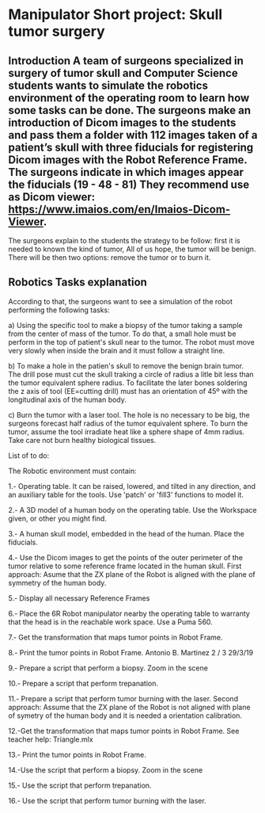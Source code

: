 # Manipulator Short project: Skull tumor surgery
## Introduction A team of surgeons specialized in surgery of tumor skull and Computer Science students wants to simulate the robotics environment of the operating room to learn how some tasks can be done. The surgeons make an introduction of Dicom images to the students and pass them a folder with 112 images taken of a patient’s skull with three fiducials for registering Dicom images with the Robot Reference Frame. The surgeons indicate in which images appear the fiducials (19 - 48 - 81) They recommend use as Dicom viewer: https://www.imaios.com/en/Imaios-Dicom-Viewer.
The surgeons explain to the students the strategy to be follow: first it is needed to known the kind of tumor, All of us hope, the tumor will be benign. There will be then two options: remove the tumor or to burn it.

## Robotics Tasks explanation

According to that, the surgeons want to see a simulation of the robot performing the following tasks:

a) Using the specific tool to make a biopsy of the tumor taking a sample from the center of mass of
the tumor. To do that, a small hole must be perform in the top of patient's skull near to the tumor.
The robot must move very slowly when inside the brain and it must follow a straight line.

b) To make a hole in the patien's skull to remove the benign brain tumor. The drill pose must cut
the skull traking a circle of radius a litle bit less than the tumor equivalent sphere radius. To
facilitate the later bones soldering the z axis of tool (EE=cutting drill) must has an orientation of
45º with the longitudinal axis of the human body.

c) Burn the tumor with a laser tool. The hole is no necessary to be big, the surgeons forecast half
radius of the tumor equivalent sphere. To burn the tumor, assume the tool irradiate heat like a
sphere shape of 4mm radius. Take care not burn healthy biological tissues.

List of to do:

The Robotic environment must contain:

1.- Operating table. It can be raised, lowered, and tilted in any direction, and an auxiliary table for
the tools. Use 'patch' or 'fill3' functions to model it.

2.- A 3D model of a human body on the operating table. Use the Workspace given, or other you
might find.

3.- A human skull model, embedded in the head of the human. Place the fiducials.

4.- Use the Dicom images to get the points of the outer perimeter of the tumor relative to some
reference frame located in the human skull.
First approach: Asume that the ZX plane of the Robot is aligned with the plane of symmetry of the
human body.

5.- Display all necessary Reference Frames

6.- Place the 6R Robot manipulator nearby the operating table to warranty that the head is in the
reachable work space. Use a Puma 560.

7.- Get the transformation that maps tumor points in Robot Frame.

8.- Print the tumor points in Robot Frame.
Antonio B. Martinez 2 / 3 29/3/19

9.- Prepare a script that perform a biopsy. Zoom in the scene

10.- Prepare a script that perform trepanation.

11.- Prepare a script that perform tumor burning with the laser.
Second approach: Assume that the ZX plane of the Robot is not aligned with plane of symetry of
the human body and it is needed a orientation calibration.

12.-Get the transformation that maps tumor points in Robot Frame. See teacher help: Triangle.mlx

13.- Print the tumor points in Robot Frame.

14.-Use the script that perform a biopsy. Zoom in the scene

15.- Use the script that perform trepanation.

16.- Use the script that perform tumor burning with the laser.
